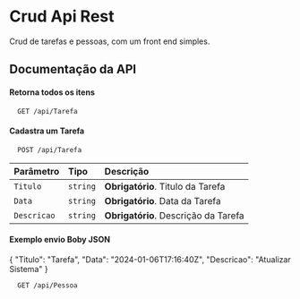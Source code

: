 
# Crud Api Rest 

Crud de tarefas e pessoas, com um front end simples.

## Documentação da API

#### Retorna todos os itens

```http
  GET /api/Tarefa
```

#### Cadastra um Tarefa

```http
  POST /api/Tarefa
```

| Parâmetro   | Tipo         | Descrição                                   |
| :---------- | :---------   | :------------------------------------------ |
| `Titulo`      | `string`   | **Obrigatório**. Titulo da Tarefa           |
| `Data`        | `string`   | **Obrigatório**. Data da Tarefa             |
| `Descricao`   | `string`   | **Obrigatório**. Descrição da Tarefa             |

#### Exemplo envio Boby JSON

{
	"Titulo": "Tarefa",
	"Data": "2024-01-06T17:16:40Z",
	"Descricao": "Atualizar Sistema"
}

```http
  GET /api/Pessoa
```


